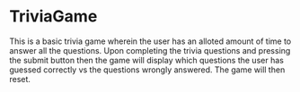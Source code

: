 # TriviaGame

This is a basic trivia game wherein the user has an alloted amount of time to answer all the questions. Upon completing the trivia questions and pressing the submit button then the game will display which questions the user has guessed correctly vs the questions wrongly answered. The game will then reset.
